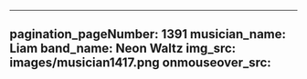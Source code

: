------
pagination_pageNumber: 1391
musician_name: Liam
band_name: Neon Waltz
img_src: images/musician1417.png
onmouseover_src: 
------